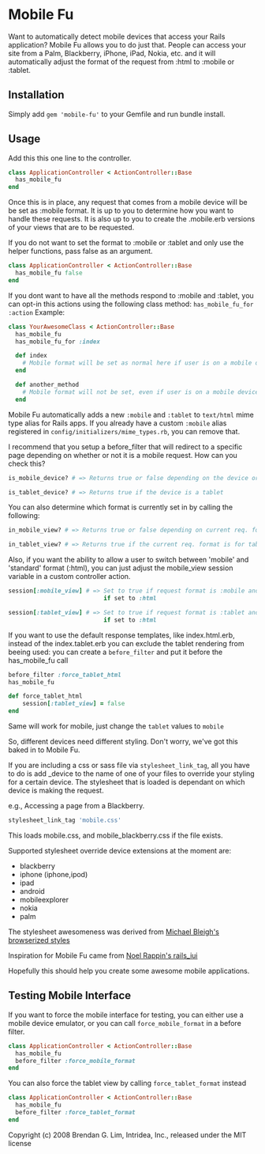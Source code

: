 Mobile Fu
=========

Want to automatically detect mobile devices that access your Rails application?
Mobile Fu allows you to do just that.  People can access your site from a Palm,
Blackberry, iPhone, iPad, Nokia, etc. and it will automatically adjust the format
of the request from :html to :mobile or :tablet.

Installation
------------

Simply add `gem 'mobile-fu'` to your Gemfile and run bundle install.

Usage
-----

Add this this one line to the controller.

```ruby
class ApplicationController < ActionController::Base
  has_mobile_fu
end
```

Once this is in place, any request that comes from a mobile device will be be
set as :mobile format.  It is up to you to determine how you want to handle
these requests.  It is also up to you to create the .mobile.erb versions of
your views that are to be requested.

If you do not want to set the format to :mobile or :tablet and only use the
helper functions, pass false as an argument.

```ruby
class ApplicationController < ActionController::Base
  has_mobile_fu false
end
```

If you dont want to have all the methods respond to :mobile and :tablet, you can opt-in this actions
using the following class method: `has_mobile_fu_for :action`
Example:

```ruby
class YourAwesomeClass < ActionController::Base
  has_mobile_fu
  has_mobile_fu_for :index

  def index
    # Mobile format will be set as normal here if user is on a mobile device
  end

  def another_method
    # Mobile format will not be set, even if user is on a mobile device
  end
```

Mobile Fu automatically adds a new `:mobile` and `:tablet` to `text/html` mime type
alias for Rails apps. If you already have a custom `:mobile` alias registered in
`config/initializers/mime_types.rb`, you can remove that.

I recommend that you setup a before_filter that will redirect to a specific page
depending on whether or not it is a mobile request.  How can you check this?

```ruby
is_mobile_device? # => Returns true or false depending on the device or

is_tablet_device? # => Returns true if the device is a tablet
```

You can also determine which format is currently set in by calling the following:

```ruby
in_mobile_view? # => Returns true or false depending on current req. format or

in_tablet_view? # => Returns true if the current req. format is for tablet view
```

Also, if you want the ability to allow a user to switch between 'mobile' and
'standard' format (:html), you can just adjust the mobile_view session variable
in a custom controller action.

```ruby
session[:mobile_view] # => Set to true if request format is :mobile and false
                           if set to :html

session[:tablet_view] # => Set to true if request format is :tablet and false
                           if set to :html
```

If you want to use the default response templates, like index.html.erb, instead of the index.tablet.erb you can
exclude the tablet rendering from beeing used:
you can create a `before_filter` and put it before the has_mobile_fu call

```ruby
before_filter :force_tablet_html
has_mobile_fu

def force_tablet_html
	session[:tablet_view] = false
end
```

Same will work for mobile, just change the `tablet` values to `mobile`

So, different devices need different styling.  Don't worry, we've got this
baked in to Mobile Fu.

If you are including a css or sass file via `stylesheet_link_tag`, all you have
to do is add _device to the name of one of your files to override your styling
for a certain device.  The stylesheet that is loaded is dependant on which device
is making the request.

e.g., Accessing a page from a Blackberry.

```ruby
stylesheet_link_tag 'mobile.css'
```

This loads mobile.css, and mobile_blackberry.css if the file exists.

Supported stylesheet override device extensions at the moment are:

  * blackberry
  * iphone (iphone,ipod)
  * ipad
  * android
  * mobileexplorer
  * nokia
  * palm

The stylesheet awesomeness was derived from [Michael Bleigh's browserized styles](http://www.intridea.com/2007/12/9/announcing-browserized-styles)

Inspiration for Mobile Fu came from [Noel Rappin's rails_iui](http://blogs.pathf.com/agileajax/2008/05/rails-developme.html)

Hopefully this should help you create some awesome mobile applications.

Testing Mobile Interface
------------------------

If you want to force the mobile interface for testing, you can either use a
mobile device emulator, or you can call `force_mobile_format` in a before filter.

```ruby
class ApplicationController < ActionController::Base
  has_mobile_fu
  before_filter :force_mobile_format
end
```

You can also force the tablet view by calling `force_tablet_format` instead

```ruby
class ApplicationController < ActionController::Base
  has_mobile_fu
  before_filter :force_tablet_format
end
```

Copyright (c) 2008 Brendan G. Lim, Intridea, Inc., released under the MIT license

